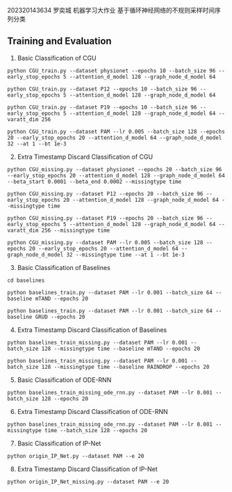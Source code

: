 202320143634 罗奕城 机器学习大作业 基于循环神经网络的不规则采样时间序列分类

## Training and Evaluation

1. Basic Classification of CGU

`python CGU_train.py --dataset physionet --epochs 10 --batch_size 96 --early_stop_epochs 5 --attention_d_model 128 --graph_node_d_model 64 `

`python CGU_train.py --dataset P12 --epochs 10 --batch_size 96 --early_stop_epochs 5 --attention_d_model 128 --graph_node_d_model 64 `

`python CGU_train.py --dataset P19 --epochs 10 --batch_size 96 --early_stop_epochs 5 --attention_d_model 128 --graph_node_d_model 64 --varatt_dim 256 `

`python CGU_train.py --dataset PAM --lr 0.005 --batch_size 128 --epochs 20 --early_stop_epochs 20 --attention_d_model 64 --graph_node_d_model 32 --at 1 --bt 1e-3  `

2. Extra Timestamp Discard Classification of CGU

`python CGU_missing.py --dataset physionet --epochs 20 --batch_size 96 --early_stop_epochs 20 --attention_d_model 128 --graph_node_d_model 64 --beta_start 0.0001 --beta_end 0.0002 --missingtype time ` 

`python CGU_missing.py --dataset P12 --epochs 20 --batch_size 96 --early_stop_epochs 20 --attention_d_model 128 --graph_node_d_model 64 --missingtype time` 

`python CGU_missing.py --dataset P19 --epochs 20 --batch_size 96 --early_stop_epochs 5 --attention_d_model 128 --graph_node_d_model 64 --varatt_dim 256 --missingtype time `

`python CGU_missing.py --dataset PAM --lr 0.005 --batch_size 128 --epochs 20 --early_stop_epochs 20 --attention_d_model 64 --graph_node_d_model 32 --missingtype time --at 1 --bt 1e-3  ` 

3. Basic Classification of Baselines

`cd baselines`

`python baselines_train.py --dataset PAM --lr 0.001 --batch_size 64 --baseline mTAND --epochs 20` 

`python baselines_train.py --dataset PAM --lr 0.001 --batch_size 64 --baseline GRUD --epochs 20` 

4. Extra Timestamp Discard Classification of Baselines

`python baselines_train_missing.py --dataset PAM --lr 0.001 --batch_size 128 --missingtype time --baseline mTAND --epochs 20` 

`python baselines_train_missing.py --dataset PAM --lr 0.001 --batch_size 128 --missingtype time --baseline RAINDROP --epochs 20` 

5. Basic Classification of ODE-RNN

`python baselines_train_missing_ode_rnn.py --dataset PAM --lr 0.001 --batch_size 128 --epochs 20` 

6. Extra Timestamp Discard Classification of ODE-RNN

`python baselines_train_missing_ode_rnn.py --dataset PAM --lr 0.001 --missingtype time --batch_size 128 --epochs 20` 

7. Basic Classification of IP-Net

`python origin_IP_Net.py --dataset PAM --e 20` 

8. Extra Timestamp Discard Classification of IP-Net

`python origin_IP_Net_missing.py --dataset PAM --e 20` 
